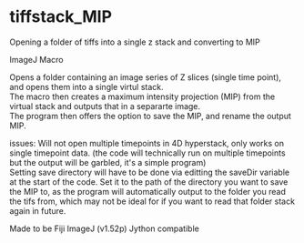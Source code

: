 # tiffstack_MIP
Opening a folder of tiffs into a single z stack and converting to MIP

ImageJ Macro

Opens a folder containing an image series of Z slices (single time point), and opens them into a single virtul stack.  
The macro then creates a maximum intensity projection (MIP) from the virtual stack and outputs that in a separarte image.  
The program then offers the option to save the MIP, and rename the output MIP.  

issues: Will not open multiple timepoints in 4D hyperstack, only works on single timepoint data. (the code will technically run on multiple timepoints but the output will be garbled, it's a simple program)  
Setting save directory will have to be done via editting the saveDir variable at the start of the code. Set it to the path of the directory you want to save the MIP to, as the program will automatically output to the folder you read the tifs from, which may not be ideal for if you want to read that folder stack again in future.  


Made to be Fiji ImageJ (v1.52p) Jython compatible
